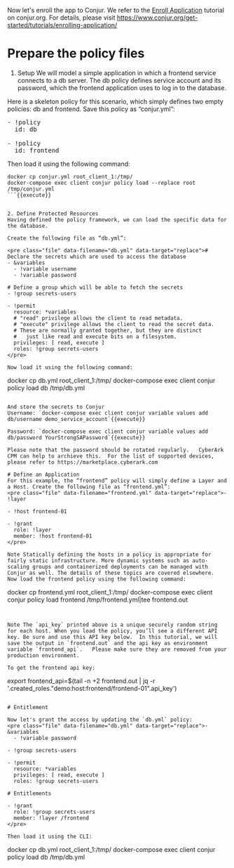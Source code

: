 
Now let's enroll the app to Conjur.   We refer to the [Enroll Application](https://www.conjur.org/get-started/tutorials/enrolling-application/) tutorial on conjur.org.   For details, please visit https://www.conjur.org/get-started/tutorials/enrolling-application/

# Prepare the policy files

1. Setup
We will model a simple application in which a frontend service connects to a db server. The db policy defines service account and its password, which the frontend application uses to log in to the database.

Here is a skeleton policy for this scenario, which simply defines two empty policies: db and frontend. Save this policy as “conjur.yml”:
<pre class="file" data-filename="conjur.yml" data-target="replace">- !policy
  id: db

- !policy
  id: frontend
</pre>

Then load it using the following command:
```
docker cp conjur.yml root_client_1:/tmp/
docker-compose exec client conjur policy load --replace root /tmp/conjur.yml
```{{execute}}


2. Define Protected Resources
Having defined the policy framework, we can load the specific data for the database.

Create the following file as “db.yml”:

<pre class="file" data-filename="db.yml" data-target="replace"># Declare the secrets which are used to access the database
- &variables
  - !variable username
  - !variable password

# Define a group which will be able to fetch the secrets
- !group secrets-users

- !permit
  resource: *variables
  # "read" privilege allows the client to read metadata.
  # "execute" privilege allows the client to read the secret data.
  # These are normally granted together, but they are distinct
  #   just like read and execute bits on a filesystem.
  privileges: [ read, execute ]
  roles: !group secrets-users
</pre>

Now load it using the following command:

```
docker cp db.yml root_client_1:/tmp/
docker-compose exec client conjur policy load db /tmp/db.yml
```{{execute}}

And store the secrets to Conjur
Username: `docker-compose exec client conjur variable values add db/username demo_service_account`{{execute}}

Password: `docker-compose exec client conjur variable values add db/password YourStrongSAPassword`{{execute}}

Please note that the password should be rotated regularly.   CyberArk CPM can help to archieve this.  For the list of supported devices, please refer to https://marketplace.cyberark.com

# Define an Application
For this example, the “frontend” policy will simply define a Layer and a Host. Create the following file as “frontend.yml”:
<pre class="file" data-filename="frontend.yml" data-target="replace">- !layer

- !host frontend-01

- !grant
  role: !layer
  member: !host frontend-01
</pre>
  
Note Statically defining the hosts in a policy is appropriate for fairly static infrastructure. More dynamic systems such as auto-scaling groups and containerized deployments can be managed with Conjur as well. The details of these topics are covered elsewhere.
Now load the frontend policy using the following command:

```
docker cp frontend.yml root_client_1:/tmp/
docker-compose exec client conjur policy load frontend /tmp/frontend.yml|tee frontend.out
```{{execute}}


Note The `api_key` printed above is a unique securely random string for each host. When you load the policy, you’ll see a different API key. Be sure and use this API key below.  In this tutorial, we will save the output in `frontend.out` and the api key as environment variable `frontend_api`.   Please make sure they are removed from your production environment.

To get the frontend api key:
```
export frontend_api=$(tail -n +2 frontend.out | jq -r '.created_roles."demo:host:frontend/frontend-01".api_key')
```{{execute}}

# Entitlement

Now let's grant the access by updating the `db.yml` policy:
<pre class="file" data-filename="db.yml" data-target="replace">- &variables
  - !variable password

- !group secrets-users

- !permit
  resource: *variables
  privileges: [ read, execute ]
  roles: !group secrets-users

# Entitlements

- !grant
  role: !group secrets-users
  member: !layer /frontend
</pre>

Then load it using the CLI:
```
docker cp db.yml root_client_1:/tmp/
docker-compose exec client conjur policy load db /tmp/db.yml
```{{execute}}

